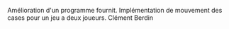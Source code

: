 Amélioration d'un programme fournit.
Implémentation de mouvement des cases pour un jeu a deux joueurs.
Clément Berdin
